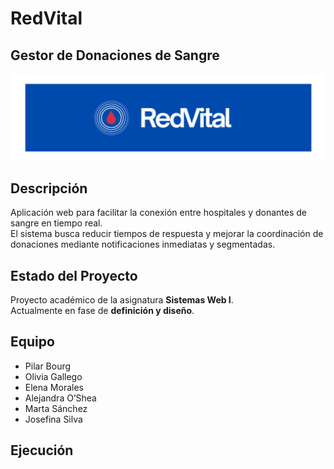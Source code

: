 # RedVital
## Gestor de Donaciones de Sangre
![Logo](logo_RedVital.jpg)


## Descripción
Aplicación web para facilitar la conexión entre hospitales y donantes de sangre en tiempo real.  
El sistema busca reducir tiempos de respuesta y mejorar la coordinación de donaciones mediante notificaciones inmediatas y segmentadas.  

## Estado del Proyecto
Proyecto académico de la asignatura **Sistemas Web I**.  
Actualmente en fase de **definición y diseño**.  

## Equipo
- Pilar Bourg  
- Olivia Gallego  
- Elena Morales  
- Alejandra O’Shea  
- Marta Sánchez  
- Josefina Silva  

## Ejecución
